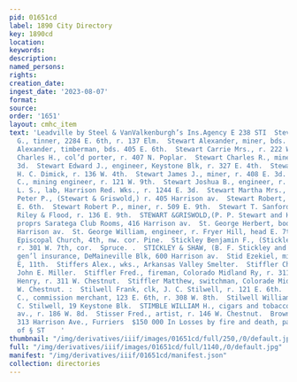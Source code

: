 ```yaml
---
pid: 01651cd
label: 1890 City Directory
key: 1890cd
location: 
keywords: 
description: 
named_persons: 
rights: 
creation_date: 
ingest_date: '2023-08-07'
format: 
source: 
order: '1651'
layout: cmhc_item
text: 'Leadville by Steel & VanValkenburgh’s Ins.Agency E 238 STI  Stevenson John
  G., tinner, 2284 E. 6th, r. 137 Elm.  Stewart Alexander, miner, bds. 405 HE. 6th.  Stewart
  Alexander, timberman, bds. 405 E. 6th.  Stewart Carrie Mrs., r. 222 W. Elm.  Stewart
  Charles H., col’d porter, r. 407 N. Poplar.  Stewart Charles R., miner, r. 408 EK.
  3d.  Stewart Edward J., engineer, Keystone Blk, r. 327 E. 4th.  Stewart G. S., carpenter,
  H. C. Dimick, r. 136 W. 4th.  Stewart James J., miner, r. 408 E. 3d.  Stewart John
  C., mining engineer, r. 121 W. 9th.  Stewart Joshua B., engineer, r. 139 W. 9th.  Stewart
  L. S., lab, Harrison Red. Wks., r. 1244 E. 3d.  Stewart Martha Mrs., r. 217 W. 7th.  Stewart
  Peter P., (Stewart & Griswold,) r. 405 Harrison av.  Stewart Robert, miner, r, 300
  E. 6th.  Stewart Robert P., miner, r. 509 E. 9th.  Stewart T. Sanford, col’d porter,
  Riley & Flood, r. 136 E. 9th.  STEWART &GRISWOLD,(P. P. Stewart and Howard Griswold,)
  proprs Saratega Club Rooms, 416 Harrison av.  St. George Herbert, book apt, r. 621
  Harrison av.  St. George William, engineer, r. Fryer Hill, head E. 7th.  St. George’s
  Episcopal Church, 4th, nw. cor. Pine.  Stickley Benjamin F., (Stickley & Shaw,)
  r. 301 W. 7th, cor.  Spruce. .  STICKLEY & SHAW, (B. F. Stickley and Frank Shaw,)
  gen’l insurance, DeMaineville Blk, 600 Harrison av.  Stid Ezekiel, miner, r. 227
  E, 11th.  Stiffers Alex., wks., Arkansas Valley Smelter.  Stiffler Charles, driver,
  John E. Miller.  Stiffler Fred., fireman, Colorado Midland Ry, r. 311 W. Chestnut.  Stiffler
  Henry, r. 311 W. Chestnut.  Stiffler Matthew, switchman, Colorade Midland Ry, r.311
  W. Chestnut. :  Stilwell Frank, clk, J. C. Stilwell, r. 121 E. 6th.  STILWELL JOHN
  C., commission merchant, 123 E. 6th, r. 308 W. 8th.  Stilwell William V., clk, J.
  C. Stilwell, 19 Keystone Blk.  STIMBLE WILLIAM H., cigars and tobacco, 5064 Harrison
  av., r. 186 W. 8d.  Stisser Fred., artist, r. 146 W. Chestnut.  Brown & Morgan,
  313 Harrison Ave., Furriers  $150 000 In Losses by fire and death, paid to the citizens
  of § ST    '
thumbnail: "/img/derivatives/iiif/images/01651cd/full/250,/0/default.jpg"
full: "/img/derivatives/iiif/images/01651cd/full/1140,/0/default.jpg"
manifest: "/img/derivatives/iiif/01651cd/manifest.json"
collection: directories
---
```

